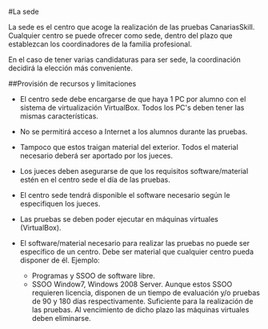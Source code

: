 
#La sede

La sede es el centro que acoge la realización de las pruebas CanariasSkill.
Cualquier centro se puede ofrecer como sede, dentro del plazo que establezcan
los coordinadores de la familia profesional.

En el caso de tener varias candidaturas para ser sede, la coordinación decidirá
la elección más conveniente.

##Provisión de recursos y limitaciones
* El centro sede debe encargarse de que haya 1 PC por alumno con el sistema de
virtualización VirtualBox. Todos los PC's deben tener las mismas características.
* No se permitirá acceso a Internet a los alumnos durante las pruebas.
* Tampoco que estos traigan material del exterior. Todos el material necesario
deberá ser aportado por los jueces.

* Los jueces deben asegurarse de que los requisitos software/material estén
en el centro sede el día de las pruebas.
* El centro sede tendrá disponible el software necesario según le especifiquen
los jueces.
* Las pruebas se deben poder ejecutar en máquinas virtuales (VirtualBox).
* El software/material necesario para realizar las pruebas no puede ser específico
de un centro. Debe ser material que cualquier centro pueda disponer de él. Ejemplo:
    * Programas y SSOO de software libre.
    * SSOO Window7, Windows 2008 Server. Aunque estos SSOO requieren licencia,
    disponen de un tiempo de evaluación y/o pruebas de 90 y 180 días respectivamente.
    Suficiente para la realización de las pruebas. Al vencimiento de dicho plazo
    las máquinas virtuales deben eliminarse.
